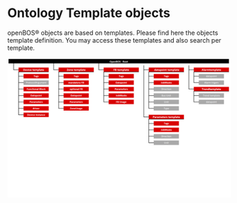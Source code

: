# Ontology Template objects

openBOS&reg; objects are based on templates. Please find here the objects template definition. You may access these templates and also search per template.

![Ontology Template objects](/assets/openbos-documentation/static/images/Ontology_Template_Objects.png)
